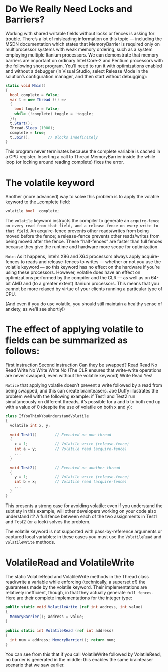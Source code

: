 # Do We Really Need Locks and Barriers?
Working with shared writable fields without locks or fences is asking for trouble. There’s a lot of misleading information on this topic — including the MSDN documentation which states that MemoryBarrier is required only on multiprocessor systems with weak memory ordering, such as a system employing multiple Itanium processors. We can demonstrate that memory barriers are important on ordinary Intel Core-2 and Pentium processors with the following short program. You’ll need to run it with optimizations enabled and without a debugger (in Visual Studio, select Release Mode in the solution’s configuration manager, and then start without debugging):
```c#
static void Main()
{
  bool complete = false; 
  var t = new Thread (() =>
  {
    bool toggle = false;
    while (!complete) toggle = !toggle;
  });
  t.Start();
  Thread.Sleep (1000);
  complete = true;
  t.Join();        // Blocks indefinitely
}
```
This program never terminates because the complete variable is cached in a CPU register. Inserting a call to Thread.MemoryBarrier inside the while loop (or locking around reading complete) fixes the error.

# The volatile keyword
Another (more advanced) way to solve this problem is to apply the volatile keyword to the _complete field:
```c#
volatile bool _complete;
```
The `volatile` keyword instructs the compiler to generate an `acquire-fence on every read from that field, and a release-fence on every write to that field`. An acquire-fence prevents other reads/writes from being moved before the fence; a release-fence prevents other reads/writes from being moved after the fence. These “half-fences” are faster than full fences because they give the runtime and hardware more scope for optimization.

`Note`: As it happens, Intel’s X86 and X64 processors always apply acquire-fences to reads and release-fences to writes — whether or not you use the volatile keyword — so this keyword has no effect on the hardware if you’re using these processors. However, volatile does have an effect on optimizations performed by the compiler and the CLR — as well as on 64-bit AMD and (to a greater extent) Itanium processors. This means that you cannot be more relaxed by virtue of your clients running a particular type of CPU.

(And even if you do use volatile, you should still maintain a healthy sense of anxiety, as we’ll see shortly!)

# The effect of applying volatile to fields can be summarized as follows:

First instruction 	  Second instruction	    Can they be swapped?
    Read	                  Read	                      No
    Read	                  Write	                      No
    Write	                  Write	                      No (The CLR ensures that write-write operations are never swapped, even without the volatile keyword)
    Write	                  Read	                      Yes!


`Notice` that applying volatile doesn’t prevent a write followed by a read from being swapped, and this can create brainteasers. Joe Duffy illustrates the problem well with the following example: if Test1 and Test2 run simultaneously on different threads, it’s possible for a and b to both end up with a value of 0 (despite the use of volatile on both x and y):
```c#
class IfYouThinkYouUnderstandVolatile
{
  volatile int x, y;
 
  void Test1()        // Executed on one thread
  {
    x = 1;            // Volatile write (release-fence)
    int a = y;        // Volatile read (acquire-fence)
    ...
  }
 
  void Test2()        // Executed on another thread
  {
    y = 1;            // Volatile write (release-fence)
    int b = x;        // Volatile read (acquire-fence)
    ...
  }
}

```
This presents a strong case for avoiding volatile: even if you understand the subtlety in this example, will other developers working on your code also understand it? A full fence between each of the two assignments in Test1 and Test2 (or a lock) solves the problem.

The volatile keyword is not supported with pass-by-reference arguments or captured local variables: in these cases you must use the `VolatileRead` and `VolatileWrite` methods.

# VolatileRead and VolatileWrite
The static VolatileRead and VolatileWrite methods in the Thread class read/write a variable while enforcing (technically, a superset of) the guarantees made by the volatile keyword. Their implementations are relatively inefficient, though, in that they actually generate `full fences`. Here are their complete implementations for the integer type:
```c#
public static void VolatileWrite (ref int address, int value)
{
  MemoryBarrier(); address = value;
}
 
public static int VolatileRead (ref int address)
{
  int num = address; MemoryBarrier(); return num;
}
```
You can see from this that if you call VolatileWrite followed by VolatileRead, no barrier is generated in the middle: this enables the same brainteaser scenario that we saw earlier.


